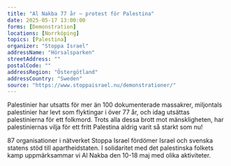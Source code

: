 ```yaml
---
title: "Al Nakba 77 år – protest för Palestina"
date: 2025-05-17 13:00:00
forms: [Demonstration]
locations: [Norrköping]
topics: [Palestina]
organizer: "Stoppa Israel"
addressName: "Hörsalsparken"
streetAddress: ""
postalCode: ""
addressRegion: "Östergötland"
addressCountry: "Sweden"
source: "https://www.stoppaisrael.nu/demonstrationer/"
---
```

Palestinier har utsatts för mer än 100 dokumenterade massakrer, miljontals palestinier har levt som flyktingar i över 77 år, och idag utsättas palestinierna för ett folkmord. Trots alla dessa brott mot mänskligheten, har palestiniernas vilja för ett fritt Palestina aldrig varit så starkt som nu!

87 organisationer i nätverket Stoppa Israel fördömer Israel och svenska statens stöd till apartheidstaten. I solidaritet med det palestinska folkets kamp uppmärksammar vi Al Nakba den 10-18 maj med olika aktiviteter.
